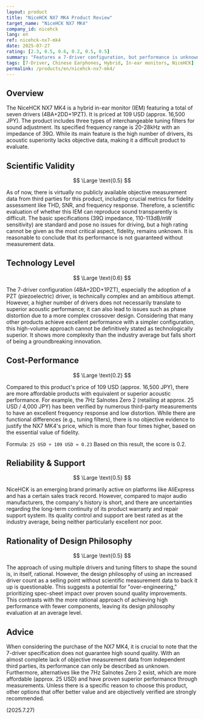 ```yaml
---
layout: product
title: "NiceHCK NX7 MK4 Product Review"
target_name: "NiceHCK NX7 MK4"
company_id: nicehck
lang: en
ref: nicehck-nx7-mk4
date: 2025-07-27
rating: [2.3, 0.5, 0.6, 0.2, 0.5, 0.5]
summary: "Features a 7-driver configuration, but performance is unknown due to a lack of objective measurement data. Better and cheaper alternatives exist."
tags: [7-Driver, Chinese Earphones, Hybrid, In-ear monitors, NiceHCK]
permalink: /products/en/nicehck-nx7-mk4/
---
```

## Overview

The NiceHCK NX7 MK4 is a hybrid in-ear monitor (IEM) featuring a total of seven drivers (4BA+2DD+1PZT). It is priced at 109 USD (approx. 16,500 JPY). The product includes three types of interchangeable tuning filters for sound adjustment. Its specified frequency range is 20-28kHz with an impedance of 39Ω. While its main feature is the high number of drivers, its acoustic superiority lacks objective data, making it a difficult product to evaluate.

## Scientific Validity

$$ \Large \text{0.5} $$

As of now, there is virtually no publicly available objective measurement data from third parties for this product, including crucial metrics for fidelity assessment like THD, SNR, and frequency response. Therefore, a scientific evaluation of whether this IEM can reproduce sound transparently is difficult. The basic specifications (39Ω impedance, 110-113dB/mW sensitivity) are standard and pose no issues for driving, but a high rating cannot be given as the most critical aspect, fidelity, remains unknown. It is reasonable to conclude that its performance is not guaranteed without measurement data.

## Technology Level

$$ \Large \text{0.6} $$

The 7-driver configuration (4BA+2DD+1PZT), especially the adoption of a PZT (piezoelectric) driver, is technically complex and an ambitious attempt. However, a higher number of drivers does not necessarily translate to superior acoustic performance; it can also lead to issues such as phase distortion due to a more complex crossover design. Considering that many other products achieve excellent performance with a simpler configuration, this high-volume approach cannot be definitively stated as technologically superior. It shows more complexity than the industry average but falls short of being a groundbreaking innovation.

## Cost-Performance

$$ \Large \text{0.2} $$

Compared to this product's price of 109 USD (approx. 16,500 JPY), there are more affordable products with equivalent or superior acoustic performance. For example, the 7Hz Salnotes Zero 2 (retailing at approx. 25 USD / 4,000 JPY) has been verified by numerous third-party measurements to have an excellent frequency response and low distortion. While there are functional differences (e.g., tuning filters), there is no objective evidence to justify the NX7 MK4's price, which is more than four times higher, based on the essential value of fidelity.

Formula: `25 USD ÷ 109 USD ≈ 0.23`
Based on this result, the score is 0.2.

## Reliability & Support

$$ \Large \text{0.5} $$

NiceHCK is an emerging brand primarily active on platforms like AliExpress and has a certain sales track record. However, compared to major audio manufacturers, the company's history is short, and there are uncertainties regarding the long-term continuity of its product warranty and repair support system. Its quality control and support are best rated as at the industry average, being neither particularly excellent nor poor.

## Rationality of Design Philosophy

$$ \Large \text{0.5} $$

The approach of using multiple drivers and tuning filters to shape the sound is, in itself, rational. However, the design philosophy of using an increased driver count as a selling point without scientific measurement data to back it up is questionable. This suggests a potential for "over-engineering," prioritizing spec-sheet impact over proven sound quality improvements. This contrasts with the more rational approach of achieving high performance with fewer components, leaving its design philosophy evaluation at an average level.

## Advice

When considering the purchase of the NX7 MK4, it is crucial to note that the 7-driver specification does not guarantee high sound quality. With an almost complete lack of objective measurement data from independent third parties, its performance can only be described as unknown. Furthermore, alternatives like the 7Hz Salnotes Zero 2 exist, which are more affordable (approx. 25 USD) and have proven superior performance through measurements. Unless there is a specific reason to choose this product, other options that offer better value and are objectively verified are strongly recommended.

(2025.7.27)
